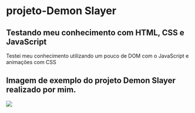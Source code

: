 # projeto-Demon Slayer

## Testando meu conhecimento com HTML, CSS e JavaScript
<p>Testei meu conhecimento utilizando um pouco de DOM com o JavaScript e animações com CSS</p>

## Imagem de exemplo do projeto Demon Slayer realizado por mim.
<img src="./assets/image/exemploDoProjeto.png">
